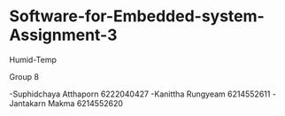 # Software-for-Embedded-system-Assignment-3
Humid-Temp

Group 8

  -Suphidchaya Atthaporn 6222040427
  -Kanittha Rungyeam 6214552611
  -Jantakarn Makma 6214552620
  

